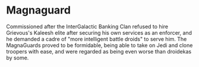 # Magnaguard

Commissioned after the InterGalactic Banking Clan refused to hire Grievous's Kaleesh elite after securing his own services as an enforcer, and he demanded a cadre of "more intelligent battle droids" to serve him. The MagnaGuards proved to be formidable, being able to take on Jedi and clone troopers with ease, and were regarded as being even worse than droidekas by some.
